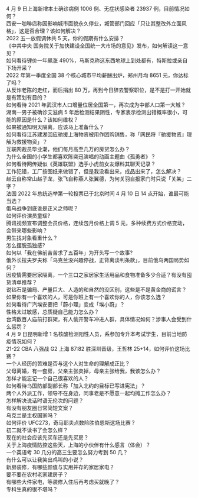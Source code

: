 4 月 9 日上海新增本土确诊病例 1006 例、无症状感染者 23937 例，目前情况如何？  
西安一咖啡店称因影响城市面貌永久停业，城管部门回应「只让其整改外立面风格」，这是否合理？该如何解决？  
2022 五一放假调休共 5 天，你的假期有什么安排？  
《中共中央 国务院关于加快建设全国统一大市场的意见》发布，如何解读这一意见？  
如何看待锂价一年飙涨 490%，马斯克称这东西地球上到处都有，特斯拉或亲自下场开采？  
2022 年第一季度全国 38 个核心城市平均薪酬出炉，郑州月均 8651 元，你达标了吗？  
从反诈老陈的走红，而后捐出 80 万，再到今日辞去警察职位，是不是打一开始就是有策划有目的？  
如何看待 2021 年武汉市人口增量位居全国第一，再次成为中部人口第一大城？  
湖南一男子被确诊艾滋病 5 年后检测结果阴性，专家表示检测出错概率很小，可能的原因是什么？该如何维权？  
如果被通知明天隔离，应该马上准备什么？  
如何看待江苏建湖回应驰援上海物资被用作团购销售，称「网民将『驰援物资』理解为救援物资」？  
互联网裁员毕业潮，他们每月高至几万的房贷怎么办？  
为什么全国的小学生都喜欢陈奕迅演唱的动画主题曲《孤勇者》？  
如何看待网传疑似《英雄联盟》选手小虎前女友爆料其聊天记录？  
工作犯错，工厂按图纸来做错了，但是我没看出来，成品出来了，怎么解决？  
赵云自称常山赵子龙，张飞自称燕人张翼德，为何关羽自报家门时只说「关某」二字？  
法国 2022 年总统选举第一轮投票已于北京时间 4 月 10 日 14 点开始，谁最可能当选？  
俄乌战争到底谁是正义之师呢？  
如何评价演员童瑶?  
腾讯视频宣布调整会员价格，连续包月价格上调 5 元，多种续费方式价格变动，会带来哪些影响？  
男生找对象看重什么？  
怎么摆脱孤独感?  
如何以「我在佛前苦苦求了五百年」为开头写一个故事?  
俄外长拉夫罗夫称「乌克兰没兴趣停战，正背离谈判条款」，目前俄乌两国局势如何？  
因疫情需要居家隔离，一个三口之家居家生活用品和食物准备多少合适？有没有囤货清单推荐？  
说钻石是骗局、产量巨大、人造的和自然的没区别，这些是不是黄金商的谎言？  
如果你有一个喜欢的人，可是你班上有一个喜欢你的人，你该怎么选？  
如何看待广汽埃安要把「蔚小理」变成「埃小蔚」？  
性格太过敏感，总质疑自己能力怎么办？  
台湾数百人庙前打群架，有人偷开警车冲进人群，具体情况如何？涉事人会受到什么惩罚？  
4 月 9 日昆明新增 1 名核酸检测阳性人员，系参加专升本考试学生，目前当地防疫情况如何？  
21-22 CBA 八强战 G2 上海 87:82 胜深圳晋级，王哲林 25+14，如何评价这场比赛？  
一个人经历的苦难是否与这个人对生命的理解成正比？  
父母离婚，有一套房，父亲主张卖掉，母亲主张给我，我该怎么办？  
怎样才能忘记一个自己很喜欢的人？  
如何看待乌国防部副部长称「加入北约的目标已写进宪法」？  
两个人外派工作，领导不在身边，同事老是不愿意一起均摊工作怎么办？  
怎样解决说话时语无伦次的问题？  
有没有朋友圈日常简短文案？  
乌克兰是主权国家吗？  
如何评价 UFC273，奇马耶夫点数险胜伯恩斯这场比赛？  
初二就不读书了会怎么样？  
现在的社会应该先买车还是先买房？  
关于上海疫情防控这些天，上海的小伙伴有什么感言（体会）？  
一个英语考 30 几分的高三生要怎么努力考到 50 几？  
有什么可以让我笑出鸡叫的小说？  
新房装修，有哪些颜值与实用并存的家居家电？  
要不要在农村老家建房子？  
有哪些大件家电，等装修入住后再考虑买就晚了？  
专科生真的很不堪吗？  
